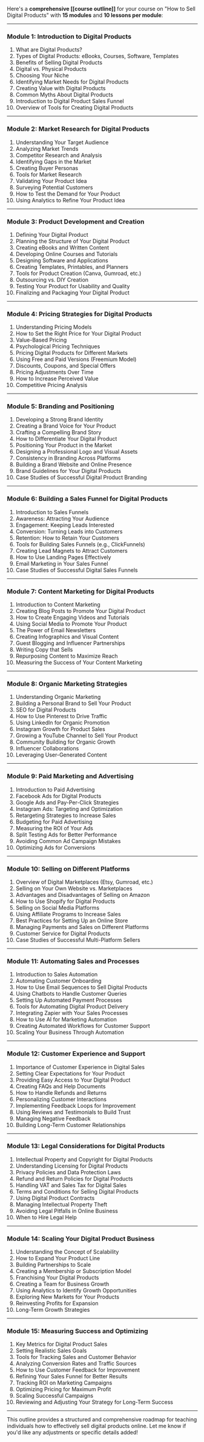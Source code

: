 Here's a **comprehensive [[course outline]]** for your course on "How to Sell Digital Products" with **15 modules** and **10 lessons per module**:

---

### **Module 1: Introduction to Digital Products**
1. What are Digital Products?
2. Types of Digital Products: eBooks, Courses, Software, Templates
3. Benefits of Selling Digital Products
4. Digital vs. Physical Products
5. Choosing Your Niche
6. Identifying Market Needs for Digital Products
7. Creating Value with Digital Products
8. Common Myths About Digital Products
9. Introduction to Digital Product Sales Funnel
10. Overview of Tools for Creating Digital Products

---

### **Module 2: Market Research for Digital Products**
1. Understanding Your Target Audience
2. Analyzing Market Trends
3. Competitor Research and Analysis
4. Identifying Gaps in the Market
5. Creating Buyer Personas
6. Tools for Market Research
7. Validating Your Product Idea
8. Surveying Potential Customers
9. How to Test the Demand for Your Product
10. Using Analytics to Refine Your Product Idea

---

### **Module 3: Product Development and Creation**
1. Defining Your Digital Product
2. Planning the Structure of Your Digital Product
3. Creating eBooks and Written Content
4. Developing Online Courses and Tutorials
5. Designing Software and Applications
6. Creating Templates, Printables, and Planners
7. Tools for Product Creation (Canva, Gumroad, etc.)
8. Outsourcing vs. DIY Creation
9. Testing Your Product for Usability and Quality
10. Finalizing and Packaging Your Digital Product

---

### **Module 4: Pricing Strategies for Digital Products**
1. Understanding Pricing Models
2. How to Set the Right Price for Your Digital Product
3. Value-Based Pricing
4. Psychological Pricing Techniques
5. Pricing Digital Products for Different Markets
6. Using Free and Paid Versions (Freemium Model)
7. Discounts, Coupons, and Special Offers
8. Pricing Adjustments Over Time
9. How to Increase Perceived Value
10. Competitive Pricing Analysis

---

### **Module 5: Branding and Positioning**
1. Developing a Strong Brand Identity
2. Creating a Brand Voice for Your Product
3. Crafting a Compelling Brand Story
4. How to Differentiate Your Digital Product
5. Positioning Your Product in the Market
6. Designing a Professional Logo and Visual Assets
7. Consistency in Branding Across Platforms
8. Building a Brand Website and Online Presence
9. Brand Guidelines for Your Digital Products
10. Case Studies of Successful Digital Product Branding

---

### **Module 6: Building a Sales Funnel for Digital Products**
1. Introduction to Sales Funnels
2. Awareness: Attracting Your Audience
3. Engagement: Keeping Leads Interested
4. Conversion: Turning Leads into Customers
5. Retention: How to Retain Your Customers
6. Tools for Building Sales Funnels (e.g., ClickFunnels)
7. Creating Lead Magnets to Attract Customers
8. How to Use Landing Pages Effectively
9. Email Marketing in Your Sales Funnel
10. Case Studies of Successful Digital Sales Funnels

---

### **Module 7: Content Marketing for Digital Products**
1. Introduction to Content Marketing
2. Creating Blog Posts to Promote Your Digital Product
3. How to Create Engaging Videos and Tutorials
4. Using Social Media to Promote Your Product
5. The Power of Email Newsletters
6. Creating Infographics and Visual Content
7. Guest Blogging and Influencer Partnerships
8. Writing Copy that Sells
9. Repurposing Content to Maximize Reach
10. Measuring the Success of Your Content Marketing

---

### **Module 8: Organic Marketing Strategies**
1. Understanding Organic Marketing
2. Building a Personal Brand to Sell Your Product
3. SEO for Digital Products
4. How to Use Pinterest to Drive Traffic
5. Using LinkedIn for Organic Promotion
6. Instagram Growth for Product Sales
7. Growing a YouTube Channel to Sell Your Product
8. Community Building for Organic Growth
9. Influencer Collaborations
10. Leveraging User-Generated Content

---

### **Module 9: Paid Marketing and Advertising**
1. Introduction to Paid Advertising
2. Facebook Ads for Digital Products
3. Google Ads and Pay-Per-Click Strategies
4. Instagram Ads: Targeting and Optimization
5. Retargeting Strategies to Increase Sales
6. Budgeting for Paid Advertising
7. Measuring the ROI of Your Ads
8. Split Testing Ads for Better Performance
9. Avoiding Common Ad Campaign Mistakes
10. Optimizing Ads for Conversions

---

### **Module 10: Selling on Different Platforms**
1. Overview of Digital Marketplaces (Etsy, Gumroad, etc.)
2. Selling on Your Own Website vs. Marketplaces
3. Advantages and Disadvantages of Selling on Amazon
4. How to Use Shopify for Digital Products
5. Selling on Social Media Platforms
6. Using Affiliate Programs to Increase Sales
7. Best Practices for Setting Up an Online Store
8. Managing Payments and Sales on Different Platforms
9. Customer Service for Digital Products
10. Case Studies of Successful Multi-Platform Sellers

---

### **Module 11: Automating Sales and Processes**
1. Introduction to Sales Automation
2. Automating Customer Onboarding
3. How to Use Email Sequences to Sell Digital Products
4. Using Chatbots to Handle Customer Queries
5. Setting Up Automated Payment Processes
6. Tools for Automating Digital Product Delivery
7. Integrating Zapier with Your Sales Processes
8. How to Use AI for Marketing Automation
9. Creating Automated Workflows for Customer Support
10. Scaling Your Business Through Automation

---

### **Module 12: Customer Experience and Support**
1. Importance of Customer Experience in Digital Sales
2. Setting Clear Expectations for Your Product
3. Providing Easy Access to Your Digital Product
4. Creating FAQs and Help Documents
5. How to Handle Refunds and Returns
6. Personalizing Customer Interactions
7. Implementing Feedback Loops for Improvement
8. Using Reviews and Testimonials to Build Trust
9. Managing Negative Feedback
10. Building Long-Term Customer Relationships

---

### **Module 13: Legal Considerations for Digital Products**
1. Intellectual Property and Copyright for Digital Products
2. Understanding Licensing for Digital Products
3. Privacy Policies and Data Protection Laws
4. Refund and Return Policies for Digital Products
5. Handling VAT and Sales Tax for Digital Sales
6. Terms and Conditions for Selling Digital Products
7. Using Digital Product Contracts
8. Managing Intellectual Property Theft
9. Avoiding Legal Pitfalls in Online Business
10. When to Hire Legal Help

---

### **Module 14: Scaling Your Digital Product Business**
1. Understanding the Concept of Scalability
2. How to Expand Your Product Line
3. Building Partnerships to Scale
4. Creating a Membership or Subscription Model
5. Franchising Your Digital Products
6. Creating a Team for Business Growth
7. Using Analytics to Identify Growth Opportunities
8. Exploring New Markets for Your Products
9. Reinvesting Profits for Expansion
10. Long-Term Growth Strategies

---

### **Module 15: Measuring Success and Optimizing**
1. Key Metrics for Digital Product Sales
2. Setting Realistic Sales Goals
3. Tools for Tracking Sales and Customer Behavior
4. Analyzing Conversion Rates and Traffic Sources
5. How to Use Customer Feedback for Improvement
6. Refining Your Sales Funnel for Better Results
7. Tracking ROI on Marketing Campaigns
8. Optimizing Pricing for Maximum Profit
9. Scaling Successful Campaigns
10. Reviewing and Adjusting Your Strategy for Long-Term Success

---

This outline provides a structured and comprehensive roadmap for teaching individuals how to effectively sell digital products online. Let me know if you'd like any adjustments or specific details added!